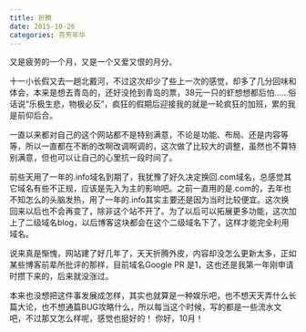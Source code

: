 ```yaml
---
title: 折腾
date: 2015-10-26
categories: 芬芳年华
---
```


又是疲劳的一个月，又是一个又爱又恨的月分。

十一小长假又去一趟北戴河，不过这次却少了些上一次的感觉，却多了几分回味和体会，本来是想去青岛的，还好没抢到青岛的票，38元一只的虾想想都后怕……俗话说“乐极生悲，物极必反”，疯狂的假期后迎接我的就是一轮疯狂的加班，累的我是前仰后合。

<!--more-->

一直以来都对自己的这个网站都不是特别满意，不论是功能、布局、还是内容等等，所以一直都在不断的改啊改调啊调的，这次做了比较大的调整，虽然也不算特别满意，但也可以让自己的心里抗一段时间了。

前些天用了一年的.info域名到期了，我犹豫了好久决定换回.com域名，总感觉其它域名有些不正规，应该是先入为主的影响吧。之前一直用的是.com的，去年也不知怎么的头脑发热，用了一年的.info其实主要还是因为当时比较便宜。这次换回来以后也不会再变了，除非这个站不开了。为了以后可以拓展更多功能，这次加上了二级域名blog，以后博客这块都会在这个二级域名下了，这样才能完全利用域名。

说来真是惭愧，网站建了好几年了，天天折腾外皮，内容却没怎么更新太多，正如某些博客前辈所批评的那样，目前域名Google PR 是1，这也还是我第一年刚申请时攒下来的，后来就没涨过。

本来也没想把这件事发展成怎样，其实也就算是一种娱乐吧，也不想天天弄什么长篇大论，也不想通篇BUG攻略什么，所以每当这个时候，写的都是一些流水文吧，不过那又怎么样呢，感觉也挺好的！
你好，10月！



